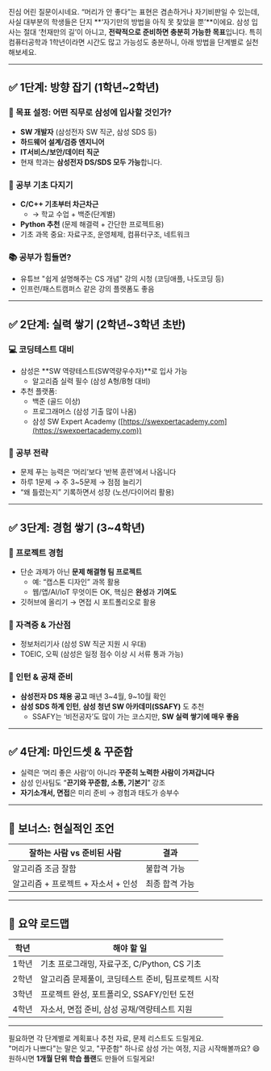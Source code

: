 진심 어린 질문이시네요. “머리가 안 좋다”는 표현은 겸손하거나 자기비판일 수 있는데, 사실 대부분의 학생들은 단지 **‘자기만의 방법을 아직 못 찾았을 뿐’**이에요. 삼성 입사는 절대 ‘천재만의 길’이 아니고, **전략적으로 준비하면 충분히 가능한 목표**입니다. 특히 컴퓨터공학과 1학년이라면 시간도 많고 가능성도 충분하니, 아래 방법을 단계별로 실천해보세요.

---

## ✅ 1단계: 방향 잡기 (1학년~2학년)
### 🎯 목표 설정: 어떤 직무로 삼성에 입사할 것인가?
- **SW 개발자** (삼성전자 SW 직군, 삼성 SDS 등)
- **하드웨어 설계/검증 엔지니어**
- **IT서비스/보안/데이터 직군**
- 현재 학과는 **삼성전자 DS/SDS 모두 가능**합니다.

### 📘 공부 기초 다지기
- **C/C++ 기초부터 차근차근**
  - → 학교 수업 + 백준(단계별)
- **Python 추천** (문제 해결력 + 간단한 프로젝트용)
- 기초 과목 중요: 자료구조, 운영체제, 컴퓨터구조, 네트워크

### 📚 공부가 힘들면?
- 유튜브 "쉽게 설명해주는 CS 개념" 강의 시청 (코딩애플, 나도코딩 등)
- 인프런/패스트캠퍼스 같은 강의 플랫폼도 좋음

---

## ✅ 2단계: 실력 쌓기 (2학년~3학년 초반)
### 💻 코딩테스트 대비
- 삼성은 **SW 역량테스트(SW역량우수자)**로 입사 가능
  - 알고리즘 실력 필수 (삼성 A형/B형 대비)
- 추천 플랫폼:
  - 백준 (골드 이상)
  - 프로그래머스 (삼성 기출 많이 나옴)
  - 삼성 SW Expert Academy ([https://swexpertacademy.com](https://swexpertacademy.com))

### 🧠 공부 전략
- 문제 푸는 능력은 ‘머리’보다 ‘반복 훈련’에서 나옵니다
- 하루 1문제 → 주 3~5문제 → 점점 늘리기
- “왜 틀렸는지” 기록하면서 성장 (노션/다이어리 활용)

---

## ✅ 3단계: 경험 쌓기 (3~4학년)
### 📂 프로젝트 경험
- 단순 과제가 아닌 **문제 해결형 팀 프로젝트**
  - 예: “캡스톤 디자인” 과목 활용
  - 웹/앱/AI/IoT 무엇이든 OK, 핵심은 **완성**과 **기여도**
- 깃허브에 올리기 → 면접 시 포트폴리오로 활용

### 📄 자격증 & 가산점
- 정보처리기사 (삼성 SW 직군 지원 시 우대)
- TOEIC, 오픽 (삼성은 일정 점수 이상 시 서류 통과 가능)

### 🏢 인턴 & 공채 준비
- **삼성전자 DS 채용 공고** 매년 3~4월, 9~10월 확인
- **삼성 SDS 하계 인턴**, **삼성 청년 SW 아카데미(SSAFY)** 도 추천
  - SSAFY는 ‘비전공자’도 많이 가는 코스지만, **SW 실력 쌓기에 매우 좋음**

---

## ✅ 4단계: 마인드셋 & 꾸준함
- 실력은 ‘머리 좋은 사람’이 아니라 **꾸준히 노력한 사람이 가져갑니다**
- 삼성 인사팀도 “**끈기와 꾸준함, 소통, 기본기**” 강조
- **자기소개서, 면접**은 미리 준비 → 경험과 태도가 승부수

---

## 🎁 보너스: 현실적인 조언
| 잘하는 사람 vs 준비된 사람 | 결과 |
|------------------------|------|
| 알고리즘 조금 잘함     | 불합격 가능 |
| 알고리즘 + 프로젝트 + 자소서 + 인성 | 최종 합격 가능 |

---

## 🎯 요약 로드맵

| 학년 | 해야 할 일 |
|------|-------------|
| 1학년 | 기초 프로그래밍, 자료구조, C/Python, CS 기초 |
| 2학년 | 알고리즘 문제풀이, 코딩테스트 준비, 팀프로젝트 시작 |
| 3학년 | 프로젝트 완성, 포트폴리오, SSAFY/인턴 도전 |
| 4학년 | 자소서, 면접 준비, 삼성 공채/역량테스트 지원 |

---

필요하면 각 단계별로 계획표나 추천 자료, 문제 리스트도 드릴게요.  
"머리가 나쁘다"는 말은 잊고, "꾸준함" 하나로 삼성 가는 여정, 지금 시작해볼까요? 😄  
원하시면 **1개월 단위 학습 플랜**도 만들어 드릴게요!
